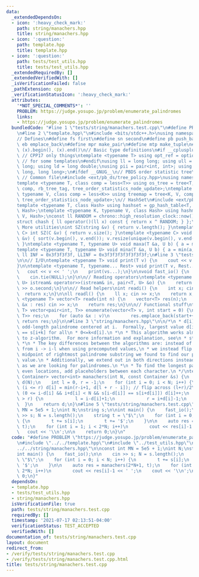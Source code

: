 ```yaml
---
data:
  _extendedDependsOn:
  - icon: ':heavy_check_mark:'
    path: string/manachers.hpp
    title: string/manachers.hpp
  - icon: ':question:'
    path: template.hpp
    title: template.hpp
  - icon: ':question:'
    path: tests/test_utils.hpp
    title: tests/test_utils.hpp
  _extendedRequiredBy: []
  _extendedVerifiedWith: []
  _isVerificationFailed: false
  _pathExtension: cpp
  _verificationStatusIcon: ':heavy_check_mark:'
  attributes:
    '*NOT_SPECIAL_COMMENTS*': ''
    PROBLEM: https://judge.yosupo.jp/problem/enumerate_palindromes
    links:
    - https://judge.yosupo.jp/problem/enumerate_palindromes
  bundledCode: "#line 1 \"tests/string/manachers.test.cpp\"\n#define PROBLEM \"https://judge.yosupo.jp/problem/enumerate_palindromes\"\
    \n#line 2 \"template.hpp\"\n#include <bits/stdc++.h>\nusing namespace std;\n\n\
    // Defines\n#define fs first\n#define sn second\n#define pb push_back\n#define\
    \ eb emplace_back\n#define mpr make_pair\n#define mtp make_tuple\n#define all(x)\
    \ (x).begin(), (x).end()\n// Basic type definitions\n#if __cplusplus == 201703L\
    \ // CPP17 only things\ntemplate <typename T> using opt_ref = optional<reference_wrapper<T>>;\
    \ // for some templates\n#endif\nusing ll = long long; using ull = unsigned long\
    \ long; using ld = long double;\nusing pii = pair<int, int>; using pll = pair<long\
    \ long, long long>;\n#ifdef __GNUG__\n// PBDS order statistic tree\n#include <ext/pb_ds/assoc_container.hpp>\
    \ // Common file\n#include <ext/pb_ds/tree_policy.hpp>\nusing namespace __gnu_pbds;\n\
    template <typename T, class comp = less<T>> using os_tree = tree<T, null_type,\
    \ comp, rb_tree_tag, tree_order_statistics_node_update>;\ntemplate <typename K,\
    \ typename V, class comp = less<K>> using treemap = tree<K, V, comp, rb_tree_tag,\
    \ tree_order_statistics_node_update>;\n// HashSet\n#include <ext/pb_ds/assoc_container.hpp>\n\
    template <typename T, class Hash> using hashset = gp_hash_table<T, null_type,\
    \ Hash>;\ntemplate <typename K, typename V, class Hash> using hashmap = gp_hash_table<K,\
    \ V, Hash>;\nconst ll RANDOM = chrono::high_resolution_clock::now().time_since_epoch().count();\n\
    struct chash { ll operator()(ll x) const { return x ^ RANDOM; } };\n#endif\n//\
    \ More utilities\nint SZ(string &v) { return v.length(); }\ntemplate <typename\
    \ C> int SZ(C &v) { return v.size(); }\ntemplate <typename C> void UNIQUE(vector<C>\
    \ &v) { sort(v.begin(), v.end()); v.resize(unique(v.begin(), v.end()) - v.begin());\
    \ }\ntemplate <typename T, typename U> void maxa(T &a, U b) { a = max(a, b); }\n\
    template <typename T, typename U> void mina(T &a, U b) { a = min(a, b); }\nconst\
    \ ll INF = 0x3f3f3f3f, LLINF = 0x3f3f3f3f3f3f3f3f;\n#line 3 \"tests/test_utils.hpp\"\
    \n\n// I/O\ntemplate <typename T> void print(T v) {\n    cout << v << '\\n';\n\
    }\n\ntemplate <typename T, typename... Rest> void print(T v, Rest... vs) {\n \
    \   cout << v << ' ';\n    print(vs...);\n}\n\nvoid fast_io() {\n    ios_base::sync_with_stdio(false);\n\
    \    cin.tie(NULL);\n}\n\n// Reading operators\ntemplate <typename T, typename\
    \ U> istream& operator>>(istream& in, pair<T, U> &o) {\n    return in >> o.first\
    \ >> o.second;\n}\n\n// Read helpers\nint readi() {\n    int x; cin >> x;\n  \
    \  return x;\n}\n\nll readl() {\n    ll x; cin >> x;\n    return x;\n}\n\ntemplate\
    \ <typename T> vector<T> readv(int n) {\n    vector<T> res(n);\n    for (auto\
    \ &x : res) cin >> x;\n    return res;\n}\n\n// Functional stuff\ntemplate <typename\
    \ T> vector<pair<int, T>> enumerate(vector<T> v, int start = 0) {\n    vector<pair<int,\
    \ T>> res;\n    for (auto &x : v)\n        res.emplace_back(start++, x);\n   \
    \ return res;\n}\n\n#line 3 \"string/manachers.hpp\"\n\n/*\n * d[i] = Longest\
    \ odd-length palindrome centered at i.  Formally, largest value d[i] s.t. s[i-k]\
    \ == s[i+k] for all\n * 0<=k<d[i].\n *\n * This algorithm works almost identically\
    \ to z-algorithm.  For more information and explanation, see\n * string/z_algorithm.hpp\n\
    \ *\n * The key differences between the algorithms are: instead of 'shifting'\
    \ from i -> i-l when using precomputed values,\n * we instead flip across the\
    \ midpoint of rightmost palindrome substring we found to find our precomputed\
    \ value.\n * Additionally, we extend out in both directions instead of only forwards\
    \ as we are looking for palindromes.\n *\n * To find the longest palindromes for\
    \ even locations, add placeholders between each character.\n */\ntemplate <typename\
    \ Container> vector<int> manachers(int N, const Container &s) {\n    vector<int>\
    \ d(N);\n    int l = 0, r = -1;\n    for (int i = 0; i < N; i++) {\n        if\
    \ (i <= r) d[i] = min(r-i+1, d[l + r - i]); // flip across (l+r)/2\n        while\
    \ (0 <= i-d[i] && i+d[i] < N && s[i-d[i]] == s[i+d[i]]) d[i]++;\n        if (i+d[i]-1\
    \ > r) {\n            l = i-d[i]+1;\n            r = i+d[i]-1;\n        }\n  \
    \  }\n    return d;\n}\n#line 5 \"tests/string/manachers.test.cpp\"\n\nconst int\
    \ MN = 5e5 + 1;\nint N;\nstring s;\n\nint main() {\n    fast_io();\n\n    cin\
    \ >> s; N = s.length();\n    string t = \"$\";\n    for (int i = 0; i < N; i++)\
    \ {\n        t += s[i];\n        t += '$';\n    }\n\n    auto res = manachers(2*N+1,\
    \ t);\n    for (int i = 1; i < 2*N; i++)\n        cout << res[i]-1 << ' ';\n \
    \   cout << '\\n';\n\n    return 0;\n}\n"
  code: "#define PROBLEM \"https://judge.yosupo.jp/problem/enumerate_palindromes\"\
    \n#include \"../../template.hpp\"\n#include \"../test_utils.hpp\"\n#include \"\
    ../../string/manachers.hpp\"\n\nconst int MN = 5e5 + 1;\nint N;\nstring s;\n\n\
    int main() {\n    fast_io();\n\n    cin >> s; N = s.length();\n    string t =\
    \ \"$\";\n    for (int i = 0; i < N; i++) {\n        t += s[i];\n        t +=\
    \ '$';\n    }\n\n    auto res = manachers(2*N+1, t);\n    for (int i = 1; i <\
    \ 2*N; i++)\n        cout << res[i]-1 << ' ';\n    cout << '\\n';\n\n    return\
    \ 0;\n}"
  dependsOn:
  - template.hpp
  - tests/test_utils.hpp
  - string/manachers.hpp
  isVerificationFile: true
  path: tests/string/manachers.test.cpp
  requiredBy: []
  timestamp: '2021-07-17 02:13:51-04:00'
  verificationStatus: TEST_ACCEPTED
  verifiedWith: []
documentation_of: tests/string/manachers.test.cpp
layout: document
redirect_from:
- /verify/tests/string/manachers.test.cpp
- /verify/tests/string/manachers.test.cpp.html
title: tests/string/manachers.test.cpp
---
```

